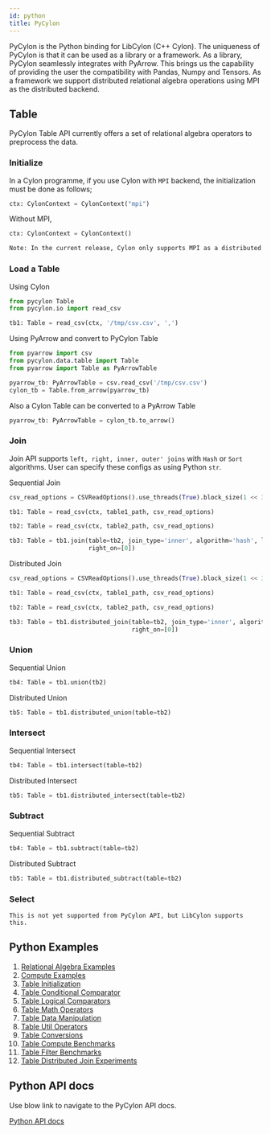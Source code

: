 ```yaml
---
id: python
title: PyCylon
---
```


PyCylon is the Python binding for LibCylon (C++ Cylon). The uniqueness of PyCylon
is that it can be used as a library or a framework. As a library, PyCylon seamlessly
integrates with PyArrow. This brings us the capability of providing the user the
compatibility with Pandas, Numpy and Tensors. As a framework we support distributed
relational algebra operations using MPI as the distributed backend.

## Table

PyCylon Table API currently offers a set of relational algebra operators to
preprocess the data.

### Initialize

In a Cylon programme, if you use Cylon with `MPI` backend, the initialization
must be done as follows;

```python
ctx: CylonContext = CylonContext("mpi")
```

Without MPI,

```python
ctx: CylonContext = CylonContext()
```

```txt
Note: In the current release, Cylon only supports MPI as a distributed backend
```

### Load a Table

Using Cylon

```python
from pycylon Table
from pycylon.io import read_csv

tb1: Table = read_csv(ctx, '/tmp/csv.csv', ',')
```

Using PyArrow and convert to PyCylon Table

```python
from pyarrow import csv
from pycylon.data.table import Table
from pyarrow import Table as PyArrowTable

pyarrow_tb: PyArrowTable = csv.read_csv('/tmp/csv.csv')
cylon_tb = Table.from_arrow(pyarrow_tb)
```

Also a Cylon Table can be converted to a PyArrow Table

```python
pyarrow_tb: PyArrowTable = cylon_tb.to_arrow()
```

### Join

Join API supports `left, right, inner, outer' joins` with
`Hash` or `Sort` algorithms. User can specify these configs
as using Python `str`.

Sequential Join

```python
csv_read_options = CSVReadOptions().use_threads(True).block_size(1 << 30)

tb1: Table = read_csv(ctx, table1_path, csv_read_options)

tb2: Table = read_csv(ctx, table2_path, csv_read_options)

tb3: Table = tb1.join(table=tb2, join_type='inner', algorithm='hash', left_on=[0],
                      right_on=[0])
```

Distributed Join

```python
csv_read_options = CSVReadOptions().use_threads(True).block_size(1 << 30)

tb1: Table = read_csv(ctx, table1_path, csv_read_options)

tb2: Table = read_csv(ctx, table2_path, csv_read_options)

tb3: Table = tb1.distributed_join(table=tb2, join_type='inner', algorithm='hash', left_on=[0],
                                  right_on=[0])
```

### Union

Sequential Union

```python
tb4: Table = tb1.union(tb2)
```

Distributed Union

```python
tb5: Table = tb1.distributed_union(table=tb2)
```

### Intersect

Sequential Intersect

```python
tb4: Table = tb1.intersect(table=tb2)
```

Distributed Intersect

```python
tb5: Table = tb1.distributed_intersect(table=tb2)
```

### Subtract

Sequential Subtract

```python
tb4: Table = tb1.subtract(table=tb2)
```

Distributed Subtract

```python
tb5: Table = tb1.distributed_subtract(table=tb2)
```

### Select

```Note
This is not yet supported from PyCylon API, but LibCylon supports this.
```

## Python Examples

1. [Relational Algebra Examples](https://github.com/cylondata/cylon/blob/master/python/examples/table_relational_algebra.py)
2. [Compute Examples](https://github.com/cylondata/cylon/blob/master/python/examples/table_compute_examples.py)
3. [Table Initialization](https://github.com/cylondata/cylon/blob/master/python/examples/table_initialization.py)
4. [Table Conditional Comparator](https://github.com/cylondata/cylon/blob/master/python/examples/table_comparator_ops.py)
5. [Table Logical Comparators](https://github.com/cylondata/cylon/blob/master/python/examples/table_logical_operators.py)
6. [Table Math Operators](https://github.com/cylondata/cylon/blob/master/python/examples/table_math_operators.py)
7. [Table Data Manipulation](https://github.com/cylondata/cylon/blob/master/python/examples/table_data_setget.py)
8. [Table Util Operators](https://github.com/cylondata/cylon/blob/master/python/examples/table_util_operators.py)
9. [Table Conversions](https://github.com/cylondata/cylon/blob/master/python/examples/table_conversions.py)
10. [Table Compute Benchmarks](https://github.com/cylondata/cylon/blob/master/python/examples/op_benchmark/compute_benchmark.py)
11. [Table Filter Benchmarks](https://github.com/cylondata/cylon/blob/master/python/examples/op_benchmark/filter_benchmark.py)
12. [Table Distributed Join Experiments](https://github.com/cylondata/cylon/blob/master/python/examples/experiments/table_join_dist_test.py)

## Python API docs

Use blow link to navigate to the PyCylon API docs.

<a href="/docs/python_api_docs">Python API docs</a>

